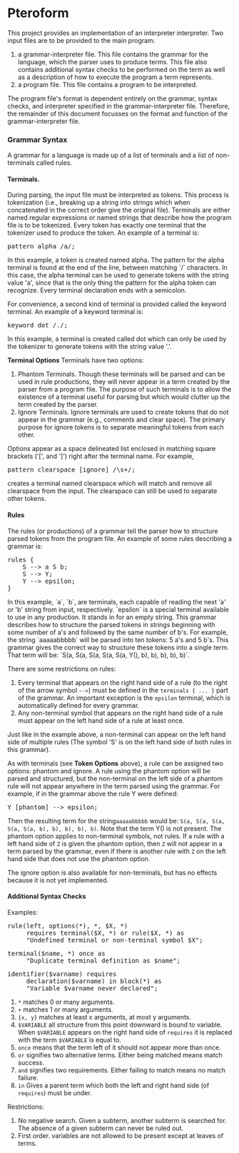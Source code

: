 Pteroform
===

This project provides an implementation of an interpreter interpreter.
Two input files are to be provided to the main program:
1. a grammar-interpreter file.  This file contains the grammar for the language, which the parser uses to produce terms. 
This file also contains additional syntax checks to be performed on the term as well as a description of how to execute the program a term represents.
2. a program file.  This file contains a program to be interpreted.

The program file's format is dependent entirely on the grammar, syntax checks, and interpreter specified in the grammar-interpreter file.
Therefore, the remainder of this document focusses on the format and function of the grammar-interpreter file.

<h3>Grammar Syntax</h3>
A grammar for a language is made up of a list of terminals and a list of non-terminals called rules.

<h4>Terminals.</h4>
During parsing, the input file must be interpreted as tokens. 
This process is tokenization (i.e., breaking up a string into strings which when concatenated in the correct order give the original file).
Terminals are either named regular expressions or named strings that describe how the program file is to be tokenized.
Every token has exactly one terminal that the tokenizer used to produce the token.
An example of a terminal is:
<pre>pattern alpha /a/;</pre>
In this example, a token is created named alpha.
The pattern for the alpha terminal is found at the end of the line, between matching `/` characters.
In this case, the alpha terminal can be used to generate tokens with the string value 'a', since that is the only thing the pattern for the alpha token can recognize.
Every terminal declaration ends with a semicolon.

For convenience, a second kind of terminal is provided called the keyword terminal.
An example of a keyword terminal is:
<pre>keyword dot /./;</pre>
In this example, a terminal is created called dot which can only be used by the tokenizer to generate tokens with the string value '.'.

<b>Terminal Options</b>
Terminals have two options:
1. Phantom Terminals.
Though these terminals will be parsed and can be used in rule productions, they will never appear in a term created by the parser from a program file.
The purpose of such terminals is to allow the existence of a terminal useful for parsing but which would clutter up the term created by the parser.
2. Ignore Terminals.
Ignore terminals are used to create tokens that do not appear in the grammar (e.g., comments and clear space).
The primary purpose for ignore tokens is to separate meaningful tokens from each other.

Options appear as a space delineated list enclosed in matching square brackets ('[', and ']') right after the terminal name.
For example, 
<pre>pattern clearspace [ignore] /\s+/;</pre>
creates a terminal named clearspace which will match and remove all clearspace from the input.
The clearspace can still be used to separate other tokens.

<h4>Rules</h4>
The rules (or productions) of a grammar tell the parser how to structure parsed tokens from the program file.
An example of some rules describing a grammar is:
<pre>rules {
    S --> a S b;
    S --> Y;
    Y --> epsilon;
}
</pre>
In this example, `a`, `b`, are terminals, each capable of reading the next 'a' or 'b' string from input, respectively.
`epsilon` is a special terminal available to use in any production.
It stands in for an empty string.
This grammar describes how to structure the parsed tokens in strings beginning with some number of a's and followed by the same number of b's.
For example, the string `aaaaabbbbb` will be parsed into ten tokens: 5 a's and 5 b's.
This grammar gives the correct way to structure these tokens into a single term.
That term will be:
`S(a, S(a, S(a, S(a, S(a, Y(), b), b), b), b), b)`.

There are some restrictions on rules:
1. Every terminal that appears on the right hand side of a rule (to the right of the arrow symbol `-->`) must be defined in the `terminals { ... }` part of the grammar.
An important exception is the `epsilon` terminal, which is automatically defined for every grammar.
2. Any non-terminal symbol that appears on the right hand side of a rule must appear on the left hand side of a rule at least once.

Just like in the example above, a non-terminal can appear on the left hand side of multiple rules (The symbol 'S' is on the left hand side of both rules in this grammar).

As with terminals (see <b>Token Options</b> above), a rule can be assigned two options: phantom and ignore.
A rule using the phantom option will be parsed and structured, but the non-terminal on the left side of a phantom rule will not appear anywhere in the term parsed using the grammar.
For example, if in the grammar above the rule Y were defined:
<pre>Y [phantom] --> epsilon;</pre>
Then the resulting term for the string`aaaaabbbbb` would be:
`S(a, S(a, S(a, S(a, S(a, b), b), b), b), b)`.  Note that the term Y() is not present.
The phantom option applies to non-terminal symbols, not rules.
If a rule with a left hand side of `Z` is given the phantom option, then `Z` will not appear in a term parsed by the grammar, even if there is another rule with `Z` on the left hand side that does not use the phantom option.

The ignore option is also available for non-terminals, but has no effects because it is not yet implemented.
<h4>Additional Syntax Checks</h4>

Examples:
<pre>rule(left, options(*), *, $X, *) 
     requires terminal($X, *) or rule($X, *) as
     "Undefined terminal or non-terminal symbol $X";</pre>
     
<pre>terminal($name, *) once as
     "Duplicate terminal definition as $name";</pre>

<pre>
identifier($varname) requires 
     declaration($varname) in block(*) as
     "Variable $varname never declared";</pre>
     
1. `*` matches 0 or many arguments.
2. `+`  matches 1 or many arguments.
3. `{x, y}`  matches at least x arguments, at most y arguments.
4. `$VARIABLE` all structure from this point downward is bound to variable.
When `$VARIABLE` appears on the right hand side of `requires` it is replaced with the term `$VARIABLE` is equal to.
5. `once` means that the term left of it should not appear more than once.
6. `or` signifies two alternative terms.  Either being matched means match success.
7. `and` signifies two requirements.  Either failing to match means no match failure.
8. `in` Gives a parent term which both the left and right hand side (of `requires`) must be under.

Restrictions:
1. No negative search.
Given a subterm, another subterm is searched for.
The absence of a given subterm can never be ruled out.
2. First order.
variables are not allowed to be present except at leaves of terms.
